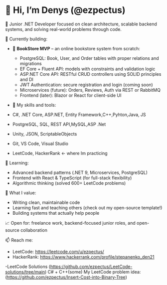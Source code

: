 # 👋 Hi, I’m Denys (@ezpectus)

🔧 Junior .NET Developer focused on clean architecture, scalable backend systems, and solving real-world problems through code.

🚀 Currently building:
- 🛒 **BookStore MVP** – an online bookstore system from scratch:
  - PostgreSQL: Book, User, and Order tables with proper relations and migrations
  - EF Core + Fluent API: models with constraints and validation logic
  - ASP.NET Core API: RESTful CRUD controllers using SOLID principles and DI
  - JWT Authentication: secure registration and login (coming soon)
  - Microservices (future): Orders, Reviews, Auth via REST or RabbitMQ
  - Frontend (later): Blazor or React for client-side UI
    


- 🧰 My skills and  tools:

- C#, .NET Core, ASP.NET, Entity Framework,C++,Pyhton,Java, JS
- PostgreSQL, SQL, REST API,MySQL,ASP .Net 
- Unity, JSON, ScriptableObjects
- Git, VS Code, Visual Studio
- LeetCode, HackerRank <- where Im practicing

🧠 Learning:
- Advanced backend patterns (.NET 9, Microservices, PostgreSQL)
- Frontend with React & TypeScript (for full-stack flexibility)
- Algorithmic thinking (solved 600+ LeetCode problems)

🎯 What I value:
- Writing clean, maintainable code
- Learning fast and teaching others (check out my open-source template!)
- Building systems that actually help people

📈 Open for: freelance work, backend-focused junior roles, and open-source collaboration

📫 Reach me:
- LeetCode: https://leetcode.com/u/ezpectus/
- HackerRank: https://www.hackerrank.com/profile/stepanenko_den21
  
-LeetCode Solutions (https://github.com/ezpectus/LeetCode-solutions/tree/main) C# + C++(some)
My LeetCode problem idea: (https://github.com/ezpectus/Insert-Cost-into-Binary-Tree)

